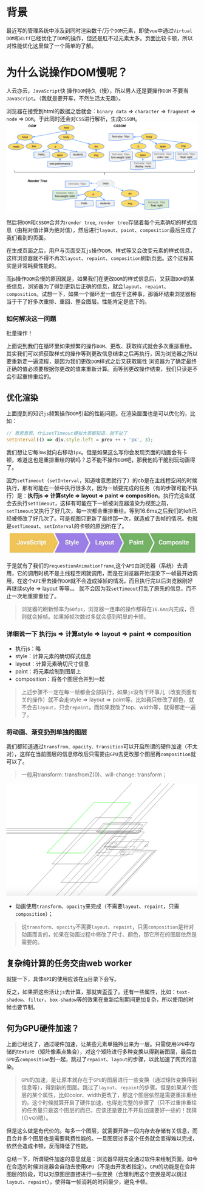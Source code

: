 # 背景
最近写的管理系统中涉及到同时渲染数千/万个`DOM`元素，即使`vue`中通过`Virtual DOM`和`diff`已经优化了`DOM`的操作，但还是肛不过元素太多。页面比较卡顿，所以对性能优化这里做了一个简单的了解。

# 为什么说操作DOM慢呢？
人云亦云，`JavaScript`快  操作`DOM`持久（慢），所以男人还是要操作`DOM` 不要当`JavaScript`。（我就是要开车，不然生活太无趣）。

浏览器在接受到html的数据之后就会：`binary data` => `character` => `fragment` => `node` => `DOM`。于此同时还会对`CSS`进行解析，生成`CSSOM`。
![](./assets/parse-html.jpg)

然后将`DOM`和`CSSOM`合并为`render tree`, `render tree`存储着每个元素确切的样式信息（由相对值计算为绝对值），然后进行`layout`、`paint`、`composition`最后生成了我们看到的页面。

在生成页面之后，用户与页面交互`js`操作`DOM`、样式等又会改变元素的样式信息，这样浏览器就不得不再次`layout`、`repaint`、`composition`刷新页面。这个过程其实是非常耗费性能的。

而js操作`DOM`会慢的原因就是，如果我们在更改`DOM`的样式信息后，又获取`DOM`的某些信息，浏览器为了得到更新后正确的信息，就会`layout`、`repaint`、`composition`。试想一下，如果一个循环里一值在干这种事，那循环结束浏览器相当于干了好多次重排、重回、整合图层。性能肯定是底下的。

### 如何解决这一问题
批量操作！

上面说到我们在循环里如果频繁的操作`DOM`、更改、获取样式就会多次重排重绘。其实我们可以把获取样式的操作等到更改信息结束之后再执行，因为浏览器之所以要重新走一遍流程，是因为我们更改`DOM`样式之后又获取属性 浏览器为了确定最终正确的值必须要根据你更改的值来重新计算。而等到更改操作结束，我们只读是不会引起重排重绘的。

## 优化渲染
上面提到的知识`js`频繁操作`DOM`引起的性能问题。在渲染层面也是可以优化的，比如：
```js
// 意思意思，什么setTimeout模拟大家都知道，就不扯了
setInterval(() => div.style.left = prev ++ + 'px', 3);
```
我们想让它每`3ms`就向右移动`1px`。但是如果这么写你会发现页面的动画会有卡顿，难道这也是重排重绘的锅吗？总不能不操作`DOM`吧，那我他妈干脆别玩动画得了。

因为`setTimeout`（`setInterval`，知道啥意思就行了）的cb是在主线程空闲的时候执行，那有可能在一帧中执行很多次，因为一帧要完成的任务（有的步骤可能不执行）是：**执行js => 计算style => layout => paint => composition**。执行完这些就会去执行`setTimeout`，这样有可能在下一帧被浏览器渲染为视图之前，`setTimeout`又执行了好几次，每一次都会重排重绘。等到16.6ms之后我们的left已经被修改了好几次了。可是视图只更新了最终那一次，就造成了丢帧的情况。也就是`setTimeout`、`setInterval`的卡顿的原因所在了。
![](./assets/main-thread.jpg)

于是就有了我们的`requestionAnimationFrame`,这个`API`由浏览器（系统）去调用，它的调用时机不是主线程空闲就调用，而是在浏览器开始渲染下一帧最开始调用，在这个`API`里去操作`DOM`就不会造成掉帧的情况，而且执行完以后浏览器刚好再继续style => layout 等等。。 就不会因为我`setTimeout`打乱了原先的信息，而不止一次地重排重绘了。

> 浏览器的刷新频率为`60fps`，浏览器一连串的操作都得在`16.6ms`内完成，否则就会掉帧。如果掉帧次数过多就会感到明显的卡顿。

### 详细说一下 执行js => 计算style => layout => paint => composition
+ 执行js：略
+ style：计算元素的确切样式信息
+ layout：计算元素确切尺寸信息
+ paint：将元素绘制到图层上
+ composition：将各个图层合并到一起
> 上述步骤不一定在每一帧都会全部执行，如果`js`没有干坏事儿（改变页面有关的操作）就不会走style => layout => paint等。比如我只修改了颜色，就不会去`layout`，只会`repaint`。而如果我改了top、width等，就得都走一遍了。

### 将动画、渐变扔到单独的图层
我们都知道通过`transfrom、opacity、transition`可以开启所谓的硬件加速（不太对），这样在当前图层的信息修改后只需要由`GPU`去更改那个图层再`composition`就可以了。
> 一般用transform: transfromZ(0)、will-change: transform；

![](./assets/composition.jpg)


+ 动画使用`transform`、`opacity`来完成（不需要`layout`、`repaint`，只需`composition`）；
> 说`transform`、`opacity`不需要`layout`、`repaint`，只需`composition`是针对动画而言的，如果在动画过程中修改了尺寸、颜色，那它所在的图层依然是需要的。

## 复杂纯计算的任务交由web worker
就提一下，具体`API`的使用应该在[js](../js)目录下会写。

反之，如果把这些活让`js`去计算，那就爽歪歪了。还有一些属性，比如：`text-shadow`、`filter`、`box-shadow`等的效果在重新绘制期间更加复杂，所以使用的时候也要节制。

## 何为GPU硬件加速？
上面已经说了，通过硬件加速，让某些元素单独拎出来为一层。只需使用`GPU`中存储的texture（矩阵像素点集合），对这个矩阵进行多种变换以得到新图层，最后由`GPU`去`composition`到一起，跳过了`repaint`、`layout`的步骤，以此加速了网页的渲染。
> `GPU`的加速，是让原本就存在于`GPU`的图层进行一些变换（通过矩阵变换得到信息等），得到新的图层。跳过了`layout`、`repaint`的步骤。但是如果某个图层的某个属性，比如color、width更改了，那这个图层依然是需要重排重绘的。这个时候就算开启了硬件加速，也得走完整的步骤了（只不过重排重绘的任务量只是这个图层的而已，应该还是要比不开启加速要好一些的！我猜(⊙v⊙)嗯）。

但是这么做是有代价的。每多一个图层，就需要开辟一段内存去存储有关信息，而且合并多个图层也是需要耗费性能的。一旦图层过多这个任务就会变得难以完成，依然会造成卡顿，反而降低了性能。

总结一下，所谓硬件加速的意思就是：浏览器早期完全通过软件来绘制页面，如今在合适的时候浏览器会自动去使用`GPU`（不是由开发者指定）。`GPU`的功能是在合并图层的阶段，可以对原图层直接进行一些变换（合理利用这个变换是可以跳过`layout`、`repaint`），使得每一帧消耗的时间最少，避免卡顿。
